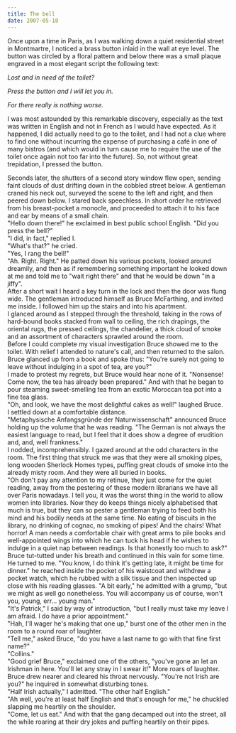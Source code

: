 ```yaml
---
title: The bell
date: 2007-05-18
---
```


Once upon a time in Paris, as I was walking down a quiet residential street in Montmartre, I noticed a brass button inlaid in the wall at eye level.  The button was circled by a floral pattern and below there was a small plaque engraved in a most elegant script the following text:

*Lost and in need of the toilet?*

*Press the button and I will let you in.*

*For there really is nothing worse.*

I was most astounded by this remarkable discovery, especially as the text was written in English and not in French as I would have expected.  As it happened, I did actually need to go to the toilet, and I had not a clue where to find one without incurring the expense of purchasing a café in one of many bistros (and which would in turn cause me to require the use of the toilet once again not too far into the future).  So, not without great trepidation, I pressed the button.

Seconds later, the shutters of a second story window flew open, sending faint clouds of dust drifting down in the cobbled street below.  A gentleman craned his neck out, surveyed the scene to the left and right, and then peered down below.  I stared back speechless.  In short order he retrieved from his breast-pocket a monocle, and proceeded to attach it to his face and ear by means of a small chain.  
"Hello down there!" he exclaimed in best public school English.  "Did you press the bell?"  
"I did, in fact," replied I.  
"What's that?" he cried.  
"Yes, I rang the bell!"  
"Ah. Right.  Right."  He patted down his various pockets, looked around dreamily, and then as if remembering something important he looked down at me and told me to "wait right there" and that he would be down "in a jiffy".  
After a short wait I heard a key turn in the lock and then the door was flung wide.  The gentleman introduced himself as Bruce McFarthing, and invited me inside.  I followed him up the stairs and into his apartment.  
I glanced around as I stepped through the threshold, taking in the rows of hard-bound books stacked from wall to ceiling, the rich drapings, the oriental rugs, the pressed ceilings, the chandelier, a thick cloud of smoke and an assortment of characters sprawled around the room.  
Before I could complete my visual investigation Bruce showed me to the toilet.  With relief I attended to nature's call, and then returned to the salon.  
Bruce glanced up from a book and spoke thus: "You're surely not going to leave without indulging in a spot of tea, are you?"  
I made to protest my regrets, but Bruce would hear none of it.  "Nonsense!  Come now, the tea has already been prepared."  And with that he began to pour steaming sweet-smelling tea from an exotic Moroccan tea pot into a fine tea glass.  
"Oh, and look, we have the most delightful cakes as well!" laughed Bruce.  
I settled down at a comfortable distance.  
"Metaphysische Anfangsgründe der Naturwissenschaft" announced Bruce holding up the volume that he was reading.  "The German is not always the easiest language to read, but I feel that it does show a degree of erudition and, and, well frankness."  
I nodded, incomprehensibly.  I gazed around at the odd characters in the room.  The first thing that struck me was that they were all smoking pipes, long wooden Sherlock Homes types, puffing great clouds of smoke into the already misty room.  And they were all buried in books.  
"Oh don't pay any attention to my retinue, they just come for the quiet reading, away from the pestering of these modern librarians we have all over Paris nowadays.  I tell you, it was the worst thing in the world to allow women into libraries.  Now they do keeps things nicely alphabetised that much is true, but they can so pester a gentleman trying to feed both his mind and his bodily needs at the same time.  No eating of biscuits in the library, no drinking of cognac, no smoking of pipes!  And the chairs!  What horror!  A man needs a comfortable chair with great arms to pile books and well-appointed wings into which he can tuck his head if he wishes to indulge in a quiet nap between readings.  Is that honestly too much to ask?"  Bruce tut-tutted under his breath and continued in this vain for some time.  
He turned to me.  "You know, I do think it's getting late, it might be time for dinner."  he reached inside the pocket of his waistcoat and withdrew a pocket watch, which he rubbed with a silk tissue and then inspected up close with his reading glasses.  "A bit early," he admitted with a grump, "but we might as well go nonetheless.  You will accompany us of course, won't you, young, err... young man."  
"It's Patrick," I said by way of introduction, "but I really must take my leave I am afraid.  I do have a prior appointment."  
"Hah, I'll wager he's making that one up," burst one of the other men in the room to a round roar of laughter.  
"Tell me," asked Bruce, "do you have a last name to go with that fine first name?"  
"Collins."  
"Good grief Bruce," exclaimed one of the others, "you've gone an let an Irishman in here.  You'll let any stray in I swear it!"  More roars of laughter.  
Bruce drew nearer and cleared his throat nervously.  "You're not Irish are you?" he inquired in somewhat disturbing tones.  
"Half Irish actually," I admitted.  "The other half English."  
"Ah well, you're at least half English and that's enough for me," he chuckled slapping me heartily on the shoulder.  
"Come, let us eat."  And with that the gang decamped out into the street, all the while roaring at their dry jokes and puffing heartily on their pipes.  